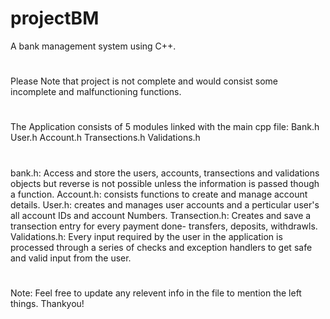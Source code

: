 # projectBM
A bank management system using C++.
#
Please Note that project is not complete and would consist some incomplete and malfunctioning functions.
#
The Application consists of 5 modules linked with the main cpp file:
Bank.h
User.h
Account.h
Transections.h
Validations.h
#
bank.h: Access and store the users, accounts, transections and validations objects but reverse is not possible unless the information is passed though a function.
Account.h: consists functions to create and manage account details.
User.h: creates and manages user accounts and a perticular user's all account IDs and account Numbers.
Transection.h: Creates and save a transection entry for every payment done- transfers, deposits, withdrawls.
Validations.h: Every input required by the user in the application is processed through a series of checks and exception handlers to get safe and valid input from the user.
#
Note: Feel free to update any relevent info in the file to mention the left things. Thankyou!
